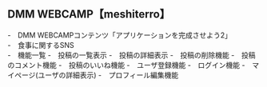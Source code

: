 ## DMM WEBCAMP【meshiterro】
-　DMM WEBCAMPコンテンツ「アプリケーションを完成させよう2」<br>
-　食事に関するSNS<br>
-　機能一覧
        -　投稿の一覧表示
        -　投稿の詳細表示
        -　投稿の削除機能
        -　投稿のコメント機能
        -　投稿のいいね機能
        -　ユーザ登録機能
        -　ログイン機能
        -　マイページ(ユーザの詳細表示)
        -　プロフィール編集機能
